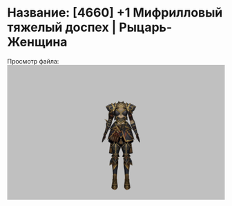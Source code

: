 # Название: [4660] +1 Мифрилловый тяжелый доспех | Рыцарь-Женщина

Просмотр файла:
![p010021.png](p010021.png)